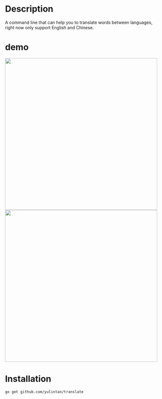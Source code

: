 # Description
A command line that can help you to translate words between languages, right now only support English and Chinese.

# demo
<img src="https://raw.githubusercontent.com/yulintan/translate/master/ctoe.png"  width="500"/>
<img src="https://raw.githubusercontent.com/yulintan/translate/master/etoc.png"  width="500"/>

# Installation

```
go get github.com/yulintan/translate
```
